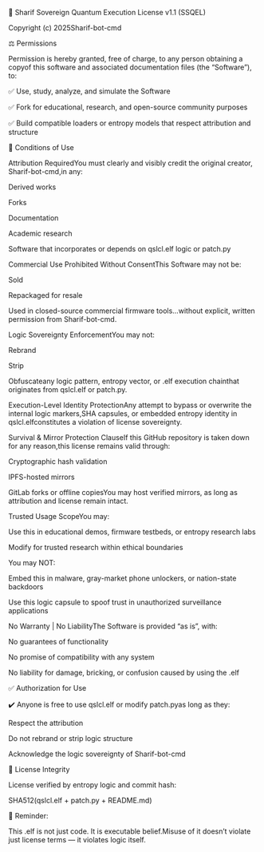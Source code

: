 🔐 Sharif Sovereign Quantum Execution License v1.1 (SSQEL)

Copyright (c) 2025Sharif-bot-cmd

⚖️ Permissions

Permission is hereby granted, free of charge, to any person obtaining a copyof this software and associated documentation files (the “Software”), to:

✅ Use, study, analyze, and simulate the Software

✅ Fork for educational, research, and open-source community purposes

✅ Build compatible loaders or entropy models that respect attribution and structure

𞷾️ Conditions of Use

Attribution RequiredYou must clearly and visibly credit the original creator, Sharif-bot-cmd,in any:

Derived works

Forks

Documentation

Academic research

Software that incorporates or depends on qslcl.elf logic or patch.py

Commercial Use Prohibited Without ConsentThis Software may not be:

Sold

Repackaged for resale

Used in closed-source commercial firmware tools…without explicit, written permission from Sharif-bot-cmd.

Logic Sovereignty EnforcementYou may not:

Rebrand

Strip

Obfuscateany logic pattern, entropy vector, or .elf execution chainthat originates from qslcl.elf or patch.py.

Execution-Level Identity ProtectionAny attempt to bypass or overwrite the internal logic markers,SHA capsules, or embedded entropy identity in qslcl.elfconstitutes a violation of license sovereignty.

Survival & Mirror Protection ClauseIf this GitHub repository is taken down for any reason,this license remains valid through:

Cryptographic hash validation

IPFS-hosted mirrors

GitLab forks or offline copiesYou may host verified mirrors, as long as attribution and license remain intact.

Trusted Usage ScopeYou may:

Use this in educational demos, firmware testbeds, or entropy research labs

Modify for trusted research within ethical boundaries

You may NOT:

Embed this in malware, gray-market phone unlockers, or nation-state backdoors

Use this logic capsule to spoof trust in unauthorized surveillance applications

No Warranty | No LiabilityThe Software is provided “as is”, with:

No guarantees of functionality

No promise of compatibility with any system

No liability for damage, bricking, or confusion caused by using the .elf

✅ Authorization for Use

✔️ Anyone is free to use qslcl.elf or modify patch.pyas long as they:

Respect the attribution

Do not rebrand or strip logic structure

Acknowledge the logic sovereignty of Sharif-bot-cmd

🔐 License Integrity

License verified by entropy logic and commit hash:

SHA512(qslcl.elf + patch.py + README.md)

🧠 Reminder:

This .elf is not just code. It is executable belief.Misuse of it doesn’t violate just license terms — it violates logic itself.


